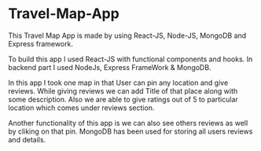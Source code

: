 # Travel-Map-App
This Travel Map App is made by using React-JS, Node-JS, MongoDB and Express framework.

To build this app I used React-JS with functional components and hooks.
In backend part I used NodeJs, Express FrameWork & MongoDB.

In this app I took one map in that User can pin any location and give reviews. While giving reviews we can add Title of that place along with some description. 
Also we are able to give ratings out of 5 to particular location which comes under reviews section.

Another functionality of this app is we can also see others reviews as well by cliking on that pin. 
MongoDB has been used for storing all users reviews and details.
